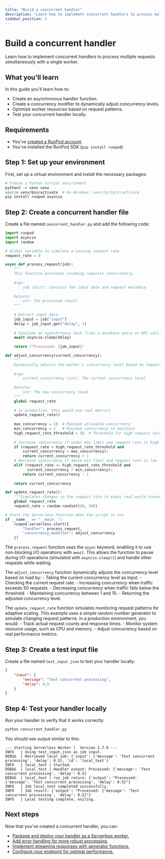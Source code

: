 ```yaml
---
title: "Build a concurrent handler"
description: "Learn how to implement concurrent handlers to process multiple requests simultaneously with a single worker."
sidebar_position: 5
---
```


# Build a concurrent handler

Learn how to implement concurrent handlers to process multiple requests simultaneously with a single worker.

## What you'll learn

In this guide you'll learn how to:

- Create an asynchronous handler function.
- Create a concurrency modifier to dynamically adjust concurrency levels.
- Optimize worker resources based on request patterns.
- Test your concurrent handler locally.

## Requirements

- You've [created a RunPod account](/get-started/manage-accounts).
- You've installed the RunPod SDK (`pip install runpod`).

## Step 1: Set up your environment

First, set up a virtual environment and install the necessary packages:

```bash
# Create a Python virtual environment
python3 -m venv venv
source venv/bin/activate  # On Windows: venv\Scripts\activate
pip install runpod asyncio
```

## Step 2: Create a concurrent handler file

Create a file named `concurrent_handler.py` and add the following code:

```python title="concurrent_handler.py"
import runpod
import asyncio
import random

# Global variable to simulate a varying request rate
request_rate = 0

async def process_request(job):
    """
    This function processes incoming requests concurrently.
    
    Args:
        job (dict): Contains the input data and request metadata
        
    Returns:
        str: The processed result
    """
    
    # Extract input data
    job_input = job["input"]
    delay = job_input.get("delay", 1)
    
    # Simulate an asynchronous task (like a database query or API call)
    await asyncio.sleep(delay)
    
    return f"Processed: {job_input}"

def adjust_concurrency(current_concurrency):
    """
    Dynamically adjusts the worker's concurrency level based on request load.
    
    Args:
        current_concurrency (int): The current concurrency level
        
    Returns:
        int: The new concurrency level
    """
    global request_rate
    
    # In production, this would use real metrics
    update_request_rate()
    
    max_concurrency = 10  # Maximum allowable concurrency
    min_concurrency = 1   # Minimum concurrency to maintain
    high_request_rate_threshold = 50  # Threshold for high request volume
    
    # Increase concurrency if under max limit and request rate is high
    if (request_rate > high_request_rate_threshold and 
        current_concurrency < max_concurrency):
        return current_concurrency + 1
    # Decrease concurrency if above min limit and request rate is low
    elif (request_rate <= high_request_rate_threshold and 
          current_concurrency > min_concurrency):
        return current_concurrency - 1
    
    return current_concurrency

def update_request_rate():
    """Simulates changes in the request rate to mimic real-world scenarios."""
    global request_rate
    request_rate = random.randint(20, 100)

# Start the Serverless function when the script is run
if __name__ == "__main__":
    runpod.serverless.start({
        "handler": process_request,
        "concurrency_modifier": adjust_concurrency
    })
```

The `process_request` function uses the `async` keyword, enabling it to use non-blocking I/O operations with `await`. This allows the function to pause during I/O operations (simulated with `asyncio.sleep()`) and handle other requests while waiting.

The `adjust_concurrency` function dynamically adjusts the concurrency level based on load by:
    - Taking the current concurrency level as input.
    - Checking the current request rate.
    - Increasing concurrency when traffic exceeds 50 requests.
    - Decreasing concurrency when traffic falls below the threshold.
    - Maintaining concurrency between 1 and 10.
    - Returning the adjusted concurrency level.


The `update_request_rate` function simulates monitoring request patterns for adaptive scaling. This example uses a simple random number generator to simulate changing request patterns. In a production environment, you would:
    - Track actual request counts and response times.
    - Monitor system resource usage, such as CPU and memory.
    - Adjust concurrency based on real performance metrics.

## Step 3: Create a test input file

Create a file named `test_input.json` to test your handler locally:

```json title="test_input.json"
{
    "input": {
        "message": "Test concurrent processing",
        "delay": 0.5
    }
}
```

## Step 4: Test your handler locally

Run your handler to verify that it works correctly:

```bash
python concurrent_handler.py
```

You should see output similar to this:

```
--- Starting Serverless Worker |  Version 1.7.9 ---
INFO   | Using test_input.json as job input.
DEBUG  | Retrieved local job: {'input': {'message': 'Test concurrent processing', 'delay': 0.5}, 'id': 'local_test'}
INFO   | local_test | Started.
DEBUG  | local_test | Handler output: Processed: {'message': 'Test concurrent processing', 'delay': 0.5}
DEBUG  | local_test | run_job return: {'output': "Processed: {'message': 'Test concurrent processing', 'delay': 0.5}"}
INFO   | Job local_test completed successfully.
INFO   | Job result: {'output': "Processed: {'message': 'Test concurrent processing', 'delay': 0.5}"}
INFO   | Local testing complete, exiting.
```

## Next steps

Now that you've created a concurrent handler, you can:

- [Package and deploy your handler as a Serverless worker.](/serverless/workers/deploy)
- [Add error handling for more robust processing.](/serverless/workers/handler-functions#error-handling)
- [Implement streaming responses with generator functions.](/serverless/workers/handler-functions#generator-handlers)
- [Configure your endpoint for optimal performance.](/serverless/endpoints/endpoint-configurations)
